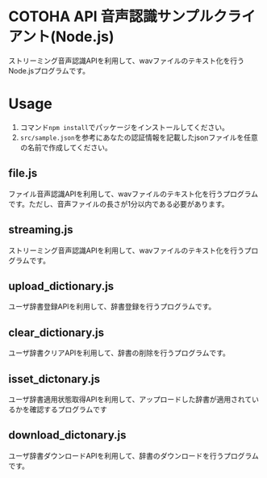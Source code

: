 COTOHA API 音声認識サンプルクライアント(Node.js)
====
ストリーミング音声認識APIを利用して、wavファイルのテキスト化を行うNode.jsプログラムです。




# Usage
1. コマンド`npm install`でパッケージをインストールしてください。
1. `src/sample.json`を参考にあなたの認証情報を記載したjsonファイルを任意の名前で作成してください。

## file.js
ファイル音声認識APIを利用して、wavファイルのテキスト化を行うプログラムです。ただし、音声ファイルの長さが1分以内である必要があります。

## streaming.js
ストリーミング音声認識APIを利用して、wavファイルのテキスト化を行うプログラムです。


## upload_dictionary.js
ユーザ辞書登録APIを利用して、辞書登録を行うプログラムです。

## clear_dictionary.js
ユーザ辞書クリアAPIを利用して、辞書の削除を行うプログラムです。

## isset_dictonary.js
ユーザ辞書適用状態取得APIを利用して、アップロードした辞書が適用されているかを確認するプログラムです

## download_dictonary.js
ユーザ辞書ダウンロードAPIを利用して、辞書のダウンロードを行うプログラムです。

